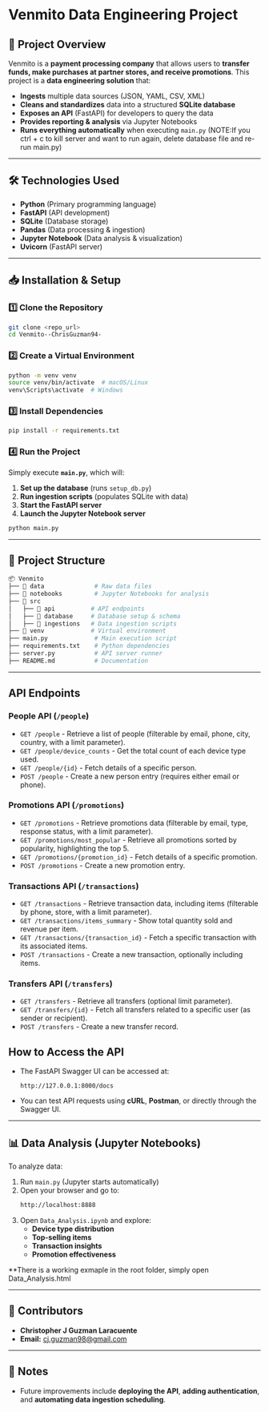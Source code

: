 # Venmito Data Engineering Project

## 📌 Project Overview
Venmito is a **payment processing company** that allows users to **transfer funds, make purchases at partner stores, and receive promotions**. This project is a **data engineering solution** that:

- **Ingests** multiple data sources (JSON, YAML, CSV, XML)
- **Cleans and standardizes** data into a structured **SQLite database**
- **Exposes an API** (FastAPI) for developers to query the data
- **Provides reporting & analysis** via Jupyter Notebooks
- **Runs everything automatically** when executing `main.py` (NOTE:If you ctrl + c to kill server and want to run again, delete database file and re-run main.py)

---

## 🛠️ Technologies Used
- **Python** (Primary programming language)
- **FastAPI** (API development)
- **SQLite** (Database storage)
- **Pandas** (Data processing & ingestion)
- **Jupyter Notebook** (Data analysis & visualization)
- **Uvicorn** (FastAPI server)

---

## 📥 Installation & Setup

### **1️⃣ Clone the Repository**
```bash
git clone <repo_url>
cd Venmito--ChrisGuzman94-
```

### **2️⃣ Create a Virtual Environment**
```bash
python -m venv venv
source venv/bin/activate  # macOS/Linux
venv\Scripts\activate  # Windows
```

### **3️⃣ Install Dependencies**
```bash
pip install -r requirements.txt
```

### **4️⃣ Run the Project**
Simply execute **`main.py`**, which will:
1. **Set up the database** (runs `setup_db.py`)
2. **Run ingestion scripts** (populates SQLite with data)
3. **Start the FastAPI server**
4. **Launch the Jupyter Notebook server**

```bash
python main.py
```

---

## 📁 Project Structure
```bash
📦 Venmito
├── 📂 data              # Raw data files
├── 📂 notebooks         # Jupyter Notebooks for analysis
├── 📂 src
│   ├── 📂 api          # API endpoints
│   ├── 📂 database     # Database setup & schema
│   ├── 📂 ingestions   # Data ingestion scripts
├── 📂 venv             # Virtual environment
├── main.py             # Main execution script
├── requirements.txt    # Python dependencies
├── server.py           # API server runner
├── README.md           # Documentation
```

---

## API Endpoints
### People API (`/people`)
- `GET /people` - Retrieve a list of people (filterable by email, phone, city, country, with a limit parameter).
- `GET /people/device_counts` - Get the total count of each device type used.
- `GET /people/{id}` - Fetch details of a specific person.
- `POST /people` - Create a new person entry (requires either email or phone).

### Promotions API (`/promotions`)
- `GET /promotions` - Retrieve promotions data (filterable by email, type, response status, with a limit parameter).
- `GET /promotions/most_popular` - Retrieve all promotions sorted by popularity, highlighting the top 5.
- `GET /promotions/{promotion_id}` - Fetch details of a specific promotion.
- `POST /promotions` - Create a new promotion entry.

### Transactions API (`/transactions`)
- `GET /transactions` - Retrieve transaction data, including items (filterable by phone, store, with a limit parameter).
- `GET /transactions/items_summary` - Show total quantity sold and revenue per item.
- `GET /transactions/{transaction_id}` - Fetch a specific transaction with its associated items.
- `POST /transactions` - Create a new transaction, optionally including items.

### Transfers API (`/transfers`)
- `GET /transfers` - Retrieve all transfers (optional limit parameter).
- `GET /transfers/{id}` - Fetch all transfers related to a specific user (as sender or recipient).
- `POST /transfers` - Create a new transfer record.

## How to Access the API
- The FastAPI Swagger UI can be accessed at:
  ```
  http://127.0.0.1:8000/docs
  ```
- You can test API requests using **cURL**, **Postman**, or directly through the Swagger UI.

---

## 📊 Data Analysis (Jupyter Notebooks)
To analyze data:
1. Run `main.py` (Jupyter starts automatically)
2. Open your browser and go to:
   ```bash
   http://localhost:8888
   ```
3. Open `Data_Analysis.ipynb` and explore:
   - **Device type distribution**
   - **Top-selling items**
   - **Transaction insights**
   - **Promotion effectiveness**

**There is a working exmaple in the root folder, simply open Data_Analysis.html

---

## 👥 Contributors
- **Christopher J Guzman Laracuente**  
- **Email:** cj.guzman98@gmail.com  

---

## 📌 Notes
- Future improvements include **deploying the API**, **adding authentication**, and **automating data ingestion scheduling**.

